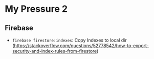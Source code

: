 # My Pressure 2

## Firebase
* `firebase firestore:indexes`: Copy Indexes to local dir (https://stackoverflow.com/questions/52778542/how-to-export-security-and-index-rules-from-firestore)

